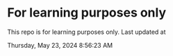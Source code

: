 # For learning purposes only
This repo is for learning purposes only.
Last updated at

Thursday, May 23, 2024 8:56:23 AM

